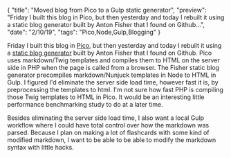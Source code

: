 {
  "title": "Moved blog from Pico to a Gulp static generator",
  "preview": "Friday I built this blog in Pico, but then yesterday and today I rebuilt it using a static blog generator built by Anton Fisher that I found on Github...",
  "date": "2/10/19",
  "tags": "Pico,Node,Gulp,Blogging"
}

Friday I built this blog in <a href="http://picocms.org/">Pico</a>, but then yesterday and today I rebuilt it using a <a href="https://github.com/antonfisher/static-blog-generator">static blog generator</a> built by Anton Fisher that I found on Github.  Pico uses markdown/Twig templates and compiles them to HTML on the server side in PHP when the page is called from a browser.  The Fisher static blog generator precompiles markdown/Nunjuck templates in Node to HTML in Gulp.  I figured I'd eliminate the server side load time, however fast it is, by preprocessing the templates to html. I'm not sure how fast PHP is compiling those Twig templates to HTML in Pico. It would be an interesting little performance benchmarking study to do at a later time.

Besides eliminating the server side load time, I also want a local Gulp workflow where I could have total control over how the markdown was parsed. Because I plan on making a lot of flashcards with some kind of modified markdown, I want to be able to be able to modify the markdown syntax with little hacks.
